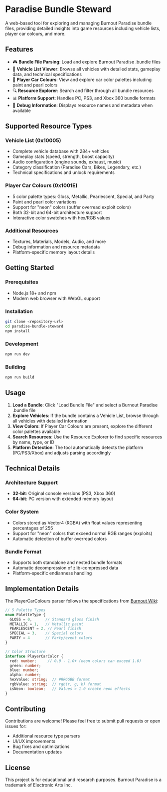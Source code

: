 # Paradise Bundle Steward

A web-based tool for exploring and managing Burnout Paradise bundle files, providing detailed insights into game resources including vehicle lists, player car colours, and more.

## Features

- 🎮 **Bundle File Parsing**: Load and explore Burnout Paradise .bundle files
- 🚗 **Vehicle List Viewer**: Browse all vehicles with detailed stats, gameplay data, and technical specifications
- 🎨 **Player Car Colours**: View and explore car color palettes including paint and pearl colors
- 🔍 **Resource Explorer**: Search and filter through all bundle resources
- 📊 **Platform Support**: Handles PC, PS3, and Xbox 360 bundle formats
- 🔧 **Debug Information**: Displays resource names and metadata when available

## Supported Resource Types

### Vehicle List (0x10005)
- Complete vehicle database with 284+ vehicles
- Gameplay stats (speed, strength, boost capacity)
- Audio configuration (engine sounds, exhaust, music)
- Category classification (Paradise Cars, Bikes, Legendary, etc.)
- Technical specifications and unlock requirements

### Player Car Colours (0x1001E)
- 5 color palette types: Gloss, Metallic, Pearlescent, Special, and Party
- Paint and pearl color variations
- Support for "neon" colors (buffer overread exploit colors)
- Both 32-bit and 64-bit architecture support
- Interactive color swatches with hex/RGB values

### Additional Resources
- Textures, Materials, Models, Audio, and more
- Debug information and resource metadata
- Platform-specific memory layout details

## Getting Started

### Prerequisites
- Node.js 18+ and npm
- Modern web browser with WebGL support

### Installation
```bash
git clone <repository-url>
cd paradise-bundle-steward
npm install
```

### Development
```bash
npm run dev
```

### Building
```bash
npm run build
```

## Usage

1. **Load a Bundle**: Click "Load Bundle File" and select a Burnout Paradise .bundle file
2. **Explore Vehicles**: If the bundle contains a Vehicle List, browse through all vehicles with detailed information
3. **View Colors**: If Player Car Colours are present, explore the different color palettes available
4. **Search Resources**: Use the Resource Explorer to find specific resources by name, type, or ID
5. **Platform Detection**: The tool automatically detects the platform (PC/PS3/Xbox) and adjusts parsing accordingly

## Technical Details

### Architecture Support
- **32-bit**: Original console versions (PS3, Xbox 360)
- **64-bit**: PC version with extended memory layout

### Color System
- Colors stored as Vector4 (RGBA) with float values representing percentages of 255
- Support for "neon" colors that exceed normal RGB ranges (exploits)
- Automatic detection of buffer overread colors

### Bundle Format
- Supports both standalone and nested bundle formats
- Automatic decompression of zlib-compressed data
- Platform-specific endianness handling

## Implementation Details

The PlayerCarColours parser follows the specifications from [Burnout Wiki](https://burnout.wiki/wiki/Player_Car_Colours):

```typescript
// 5 Palette Types
enum PaletteType {
  GLOSS = 0,      // Standard gloss finish
  METALLIC = 1,   // Metallic paint
  PEARLESCENT = 2, // Pearl finish
  SPECIAL = 3,    // Special colors
  PARTY = 4       // Party/event colors
}

// Color Structure
interface PlayerCarColor {
  red: number;     // 0.0 - 1.0+ (neon colors can exceed 1.0)
  green: number;
  blue: number;
  alpha: number;
  hexValue: string;  // #RRGGBB format
  rgbValue: string;  // rgb(r, g, b) format
  isNeon: boolean;   // Values > 1.0 create neon effects
}
```

## Contributing

Contributions are welcome! Please feel free to submit pull requests or open issues for:
- Additional resource type parsers
- UI/UX improvements
- Bug fixes and optimizations
- Documentation updates

## License

This project is for educational and research purposes. Burnout Paradise is a trademark of Electronic Arts Inc.
